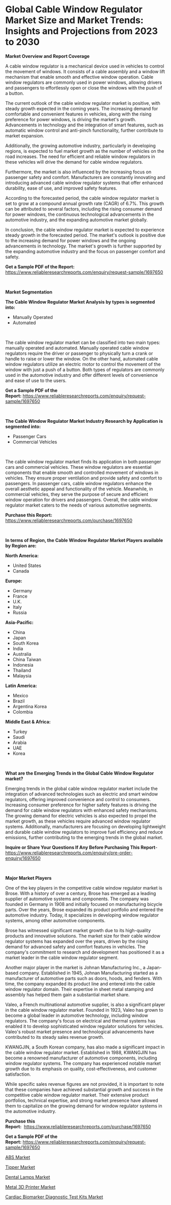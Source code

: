 <p><h1>Global Cable Window Regulator Market Size and Market Trends: Insights and Projections from 2023 to 2030</h1></p><p><strong>Market Overview and Report Coverage</strong></p>
<p><p>A cable window regulator is a mechanical device used in vehicles to control the movement of windows. It consists of a cable assembly and a window lift mechanism that enable smooth and effective window operation. Cable window regulators are commonly used in power windows, allowing drivers and passengers to effortlessly open or close the windows with the push of a button.</p><p>The current outlook of the cable window regulator market is positive, with steady growth expected in the coming years. The increasing demand for comfortable and convenient features in vehicles, along with the rising preference for power windows, is driving the market's growth. Advancements in technology and the integration of smart features, such as automatic window control and anti-pinch functionality, further contribute to market expansion.</p><p>Additionally, the growing automotive industry, particularly in developing regions, is expected to fuel market growth as the number of vehicles on the road increases. The need for efficient and reliable window regulators in these vehicles will drive the demand for cable window regulators.</p><p>Furthermore, the market is also influenced by the increasing focus on passenger safety and comfort. Manufacturers are constantly innovating and introducing advanced cable window regulator systems that offer enhanced durability, ease of use, and improved safety features.</p><p>According to the forecasted period, the cable window regulator market is set to grow at a compound annual growth rate (CAGR) of 6.7%. This growth can be attributed to several factors, including the rising consumer demand for power windows, the continuous technological advancements in the automotive industry, and the expanding automotive market globally.</p><p>In conclusion, the cable window regulator market is expected to experience steady growth in the forecasted period. The market's outlook is positive due to the increasing demand for power windows and the ongoing advancements in technology. The market's growth is further supported by the expanding automotive industry and the focus on passenger comfort and safety.</p></p>
<p><strong>Get a Sample PDF of the Report:</strong> <a href="https://www.reliableresearchreports.com/enquiry/request-sample/1697650">https://www.reliableresearchreports.com/enquiry/request-sample/1697650</a></p>
<p>&nbsp;</p>
<p><strong>Market Segmentation</strong></p>
<p><strong>The Cable Window Regulator Market Analysis by types is segmented into:</strong></p>
<p><ul><li>Manually Operated</li><li>Automated</li></ul></p>
<p>&nbsp;</p>
<p><p>The cable window regulator market can be classified into two main types: manually operated and automated. Manually operated cable window regulators require the driver or passenger to physically turn a crank or handle to raise or lower the window. On the other hand, automated cable window regulators utilize an electric motor to control the movement of the window with just a push of a button. Both types of regulators are commonly used in the automotive industry and offer different levels of convenience and ease of use to the users.</p></p>
<p><strong>Get a Sample PDF of the Report:</strong>&nbsp;<a href="https://www.reliableresearchreports.com/enquiry/request-sample/1697650">https://www.reliableresearchreports.com/enquiry/request-sample/1697650</a></p>
<p>&nbsp;</p>
<p><strong>The Cable Window Regulator Market Industry Research by Application is segmented into:</strong></p>
<p><ul><li>Passenger Cars</li><li>Commercial Vehicles</li></ul></p>
<p>&nbsp;</p>
<p><p>The cable window regulator market finds its application in both passenger cars and commercial vehicles. These window regulators are essential components that enable smooth and controlled movement of windows in vehicles. They ensure proper ventilation and provide safety and comfort to passengers. In passenger cars, cable window regulators enhance the overall aesthetic appeal and functionality of the vehicle. Meanwhile, in commercial vehicles, they serve the purpose of secure and efficient window operation for drivers and passengers. Overall, the cable window regulator market caters to the needs of various automotive segments.</p></p>
<p><strong>Purchase this Report:</strong>&nbsp; <a href="https://www.reliableresearchreports.com/purchase/1697650">https://www.reliableresearchreports.com/purchase/1697650</a></p>
<p>&nbsp;</p>
<p><strong>In terms of Region, the Cable Window Regulator Market Players available by Region are:</strong></p>
<p>
    <p> <strong> North America: </strong>
        <ul>
            <li>United States</li>
            <li>Canada</li>
        </ul>
        </p> 
    <p> <strong> Europe: </strong>
        <ul>
            <li>Germany</li>
            <li>France</li>
            <li>U.K.</li>
            <li>Italy</li>
            <li>Russia</li>
        </ul>
        </p> 
    <p> <strong> Asia-Pacific: </strong>
        <ul>
            <li>China</li>
            <li>Japan</li>
            <li>South Korea</li>
            <li>India</li>
            <li>Australia</li>
            <li>China Taiwan</li>
            <li>Indonesia</li>
            <li>Thailand</li>
            <li>Malaysia</li>
        </ul>
        </p> 
    <p> <strong> Latin America: </strong>
        <ul>
            <li>Mexico</li>
            <li>Brazil</li>
            <li>Argentina Korea</li>
            <li>Colombia</li>
        </ul>
        </p> 
    <p> <strong> Middle East & Africa: </strong>
        <ul>
            <li>Turkey</li>
            <li>Saudi</li>
            <li>Arabia</li>
            <li>UAE</li>
            <li>Korea</li>
        </ul>
    </p>
    </p>
<p>&nbsp;</p>
<p><strong>What are the Emerging Trends in the Global Cable Window Regulator market?</strong></p>
<p><p>Emerging trends in the global cable window regulator market include the integration of advanced technologies such as electric and smart window regulators, offering improved convenience and control to consumers. Increasing consumer preference for higher safety features is driving the demand for cable window regulators with enhanced safety mechanisms. The growing demand for electric vehicles is also expected to propel the market growth, as these vehicles require advanced window regulator systems. Additionally, manufacturers are focusing on developing lightweight and durable cable window regulators to improve fuel efficiency and reduce emissions, further contributing to the emerging trends in the global market.</p></p>
<p><strong>Inquire or Share Your Questions If Any Before Purchasing This Report</strong>- <a href="https://www.reliableresearchreports.com/enquiry/pre-order-enquiry/1697650">https://www.reliableresearchreports.com/enquiry/pre-order-enquiry/1697650</a></p>
<p>&nbsp;</p>
<p><strong>Major Market Players</strong></p>
<p><p>One of the key players in the competitive cable window regulator market is Brose. With a history of over a century, Brose has emerged as a leading supplier of automotive systems and components. The company was founded in Germany in 1908 and initially focused on manufacturing bicycle parts. Over the years, Brose expanded its product portfolio and entered the automotive industry. Today, it specializes in developing window regulator systems, among other automotive components.</p><p>Brose has witnessed significant market growth due to its high-quality products and innovative solutions. The market size for their cable window regulator systems has expanded over the years, driven by the rising demand for advanced safety and comfort features in vehicles. The company's commitment to research and development has positioned it as a market leader in the cable window regulator segment.</p><p>Another major player in the market is Johnan Manufacturing Inc., a Japan-based company. Established in 1945, Johnan Manufacturing started as a manufacturer of automotive parts such as doors, hoods, and fenders. With time, the company expanded its product line and entered into the cable window regulator domain. Their expertise in sheet metal stamping and assembly has helped them gain a substantial market share.</p><p>Valeo, a French multinational automotive supplier, is also a significant player in the cable window regulator market. Founded in 1923, Valeo has grown to become a global leader in automotive technology, including window regulators. The company's focus on electrical and thermal systems has enabled it to develop sophisticated window regulator solutions for vehicles. Valeo's robust market presence and technological advancements have contributed to its steady sales revenue growth.</p><p>KWANGJIN, a South Korean company, has also made a significant impact in the cable window regulator market. Established in 1988, KWANGJIN has become a renowned manufacturer of automotive components, including window regulator systems. The company has experienced notable market growth due to its emphasis on quality, cost-effectiveness, and customer satisfaction.</p><p>While specific sales revenue figures are not provided, it is important to note that these companies have achieved substantial growth and success in the competitive cable window regulator market. Their extensive product portfolios, technical expertise, and strong market presence have allowed them to capitalize on the growing demand for window regulator systems in the automotive industry.</p></p>
<p><strong>Purchase this Report:</strong>&nbsp;&nbsp;<a href="https://www.reliableresearchreports.com/purchase/1697650">https://www.reliableresearchreports.com/purchase/1697650</a></p>
<p></p>
<p><strong>Get a Sample PDF of the Report:</strong>&nbsp;<a href="https://www.reliableresearchreports.com/enquiry/request-sample/1697650">https://www.reliableresearchreports.com/enquiry/request-sample/1697650</a></p>
<p><p><a href="https://medium.com/@smithazim89098/abs-market-exploring-market-share-market-trends-and-future-growth-5bcd3d1273c0">ABS Market</a></p><p><a href="https://github.com/NorbertYates/Market-Research-Report-List-2/blob/main/tipper-market.md">Tipper Market</a></p><p><a href="https://www.linkedin.com/pulse/dental-lamps-market-size-share-amp-trends-analysis-report-application-nukve/">Dental Lamps Market</a></p><p><a href="https://medium.com/@helalkhan4512/metal-3d-printer-market-size-and-market-trends-complete-industry-overview-2023-to-2030-21b734f785b4">Metal 3D Printer Market</a></p><p><a href="https://www.linkedin.com/pulse/cardiac-biomarker-diagnostic-test-kits-market-research-kjnne/">Cardiac Biomarker Diagnostic Test Kits Market</a></p></p>